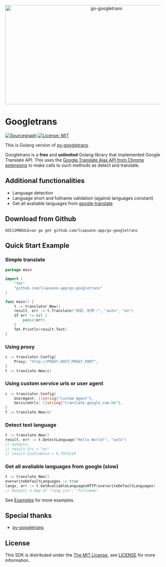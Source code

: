<div align="center">
    <img src="https://socialify.git.ci/Conight/go-googletrans/image?description=1&font=Inter&forks=1&language=1&logo=https%3A%2F%2Fupload.wikimedia.org%2Fwikipedia%2Fcommons%2Fd%2Fd7%2FGoogle_Translate_logo.svg&name=1&owner=1&pattern=Floating%20Cogs&stargazers=1&theme=Auto" alt="go-googletrans" width="640" height="320" />
</div>

# Googletrans

[![Sourcegraph](https://sourcegraph.com/github.com/lcapuano-app/go-googletrans/-/badge.svg)](https://sourcegraph.com/github.com/lcapuano-app/go-googletrans?badge)
[![License: MIT](https://img.shields.io/badge/License-MIT-yellow.svg)](https://github.com/lcapuano-app/go-googletrans/blob/master/LICENSE)

This is Golang version of [py-googletrans](https://github.com/ssut/py-googletrans).

Googletrans is a **free** and **unlimited** Golang library that implemented Google Translate API.
This uses the [Google Translate Ajax API from Chrome extensions](https://chrome.google.com/webstore/detail/google-translate/aapbdbdomjkkjkaonfhkkikfgjllcleb) to make calls to such methods as detect and translate.


## Additional functionalities
- Language detection
- Language short and fullname validation (against languages constant)
- Get all avaliable languages from [google-translate](https://cloud.google.com/translate/docs/languages)


## Download from Github
```shell script
GO111MODULE=on go get github.com/lcapuano-app/go-googletrans
```

## Quick Start Example

### Simple translate
```go
package main

import (
	"fmt"
	"github.com/lcapuano-app/go-googletrans"
)

func main() {
	t := translator.New()
	result, err := t.Translate("你好，世界！", "auto", "en")
	if err != nil {
		panic(err)
	}
	fmt.Println(result.Text)
}
```

### Using proxy
```go
c := translator.Config{
    Proxy: "http://PROXY_HOST:PROXY_PORT",
}
t := translate.New(c)
```

### Using custom service urls or user agent
```go
c := translator.Config{
    UserAgent: []string{"Custom Agent"},
    ServiceUrls: []string{"translate.google.com.hk"},
}
t := translate.New(c)
```

### Detect text language
```go
t := translate.New()
result, err := t.DetectLanguage("Hello World!", "auto")
// outputs:
// result.Src = "en"
// result.Confidence = 0.7553219
```

### Get all avaliable languages from google (slow)
```go
t := translate.New()
overwriteDefaultLanguages := true
langs, err := t.GetAvaliableLanguagesHTTP(overwriteDefaultLanguages)
// Outputs a map of "lang_iso": "fullname"

```


See [Examples](./examples) for more examples.

## Special thanks

* [py-googletrans](https://github.com/ssut/py-googletrans)

## License
This SDK is distributed under the [The MIT License](https://opensource.org/licenses/MIT), see [LICENSE](./LICENSE) for more information.
